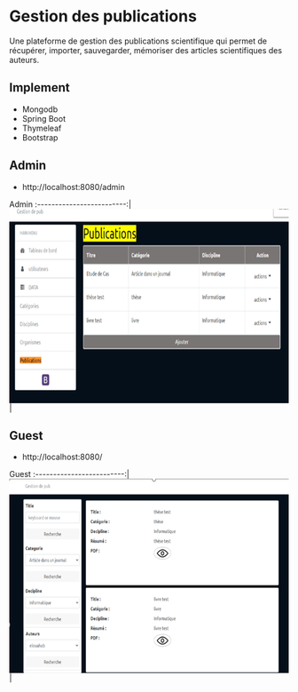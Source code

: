 # Gestion des publications
Une plateforme de gestion des publications scientifique qui permet de récupérer,
importer, sauvegarder, mémoriser des articles scientifiques des auteurs.

## Implement
- Mongodb
- Spring Boot 
- Thymeleaf
- Bootstrap

## Admin
- http://localhost:8080/admin

Admin
:-------------------------:|
<img align="center" height="350" width="845"  src="https://github.com/MrAbdelaziz/gpublication/blob/master/ScreenShots/index-admin.png"> |



## Guest
- http://localhost:8080/

Guest
:-------------------------:|
<img align="center" height="350" width="845"  src="https://github.com/MrAbdelaziz/gpublication/blob/master/ScreenShots/index.png"> |
